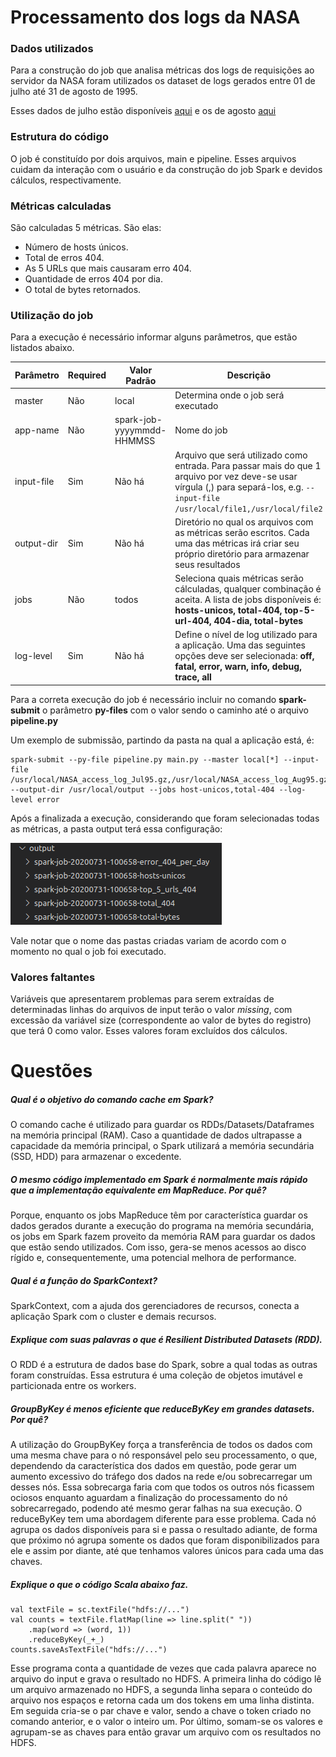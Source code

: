 # Processamento dos logs da NASA

### Dados utilizados
Para a construção do job que analisa métricas dos logs de requisições ao servidor da NASA foram utilizados os dataset de logs gerados entre 01 de julho até 31 de agosto de 1995.

Esses dados de julho estão disponíveis [aqui](https://www.google.com/url?sa=D&q=ftp://ita.ee.lbl.gov/traces/NASA_access_log_Jul95.gz&ust=1596294960000000&usg=AOvVaw27Uuv7PdbnLRcNck5mYi-3&hl=pt-BR&source=gmail "Julho") e os de agosto [aqui](https://www.google.com/url?sa=D&q=ftp://ita.ee.lbl.gov/traces/NASA_access_log_Aug95.gz&ust=1596294960000000&usg=AOvVaw1HbAEf4sa7B8tkNtPtFAiG&hl=pt-BR&source=gmail "Agosto")

### Estrutura do código
O job é constituído por dois arquivos, main e pipeline.  Esses arquivos cuidam da interação com o usuário e da construção do job Spark e devidos cálculos, respectivamente.

### Métricas calculadas
São calculadas 5 métricas. São elas:
- Número de hosts únicos.
- Total de erros 404.
- As 5 URLs que mais causaram erro 404.
- Quantidade de erros 404 por dia.
- O total de bytes retornados.

### Utilização do job
Para a execução é necessário informar alguns parâmetros, que estão listados abaixo. 

| Parâmetro |  Required | Valor Padrão | Descrição
| ------------- | ------------- | ------------- | ------------- |
| master  | Não | local | Determina onde o job será executado | 
| app-name  | Não | spark-job-yyyymmdd-HHMMSS  | Nome do job |
| input-file  |  Sim | Não há | Arquivo que será utilizado como entrada. Para passar mais do que 1 arquivo por vez deve-se usar vírgula (,) para separá-los, e.g. ```--input-file /usr/local/file1,/usr/local/file2```  |
| output-dir  | Sim | Não há  | Diretório no qual os arquivos com as métricas serão escritos. Cada uma das métricas irá criar seu próprio diretório para armazenar seus resultados |
| jobs  | Não | todos  | Seleciona quais métricas serão cálculadas, qualquer combinação é aceita. A lista de jobs disponíveis é:  **hosts-unicos, total-404, top-5-url-404, 404-dia, total-bytes**|
| log-level  | Sim | Não há  | Define o nível de log utilizado para a aplicação. Uma das seguintes opções deve ser selecionada: **off, fatal, error, warn, info, debug, trace, all** |

Para a correta execução do job é necessário incluir no comando **spark-submit** o parâmetro **py-files** com o valor sendo o caminho até o arquivo **pipeline.py**

Um exemplo de submissão, partindo da pasta na qual a aplicação está, é:
```
spark-submit --py-file pipeline.py main.py --master local[*] --input-file /usr/local/NASA_access_log_Jul95.gz,/usr/local/NASA_access_log_Aug95.gz --output-dir /usr/local/output --jobs host-unicos,total-404 --log-level error
```

Após a finalizada a execução, considerando que foram selecionadas todas as métricas, a pasta output terá essa configuração:

![Output directory](https://github.com/PedroMarFeliciano/NASA-logs/blob/master/images/output-dir.png)

Vale notar que o nome das pastas criadas variam de acordo com o momento no qual o job foi executado.

### Valores faltantes

Variáveis que apresentarem problemas para serem extraídas de determinadas linhas do arquivos de input terão o valor *missing*, com excessão da variável size (correspondente ao valor de bytes do registro) que terá 0 como valor. Esses valores foram excluídos dos cálculos.

# Questões

##### Qual é o objetivo do comando **cache** em Spark?
O comando cache é utilizado para guardar os RDDs/Datasets/Dataframes na memória principal (RAM). Caso a quantidade de dados ultrapasse a capacidade da memória principal, o Spark utilizará a memória secundária (SSD, HDD) para armazenar o excedente.

##### O mesmo código implementado em Spark é normalmente mais rápido que a implementação equivalente em MapReduce. Por quê?
Porque, enquanto os jobs MapReduce têm por característica guardar os dados gerados durante a execução do programa na memória secundária, os jobs em Spark fazem proveito da memória RAM para guardar os dados que estão sendo utilizados. Com isso, gera-se menos acessos ao disco rígido e, consequentemente, uma potencial melhora de performance. 

##### Qual é a função do **SparkContext**?
SparkContext, com a ajuda dos gerenciadores de recursos, conecta a aplicação Spark com o cluster e demais recursos.

##### Explique com suas palavras o que é Resilient Distributed Datasets (RDD).
O RDD é a estrutura de dados base do Spark, sobre a qual todas as outras foram construídas. Essa estrutura é uma coleção de objetos imutável e particionada entre os workers.

##### **GroupByKey** é menos eficiente que **reduceByKey** em grandes datasets. Por quê?
A utilização do GroupByKey força a transferência de todos os dados com uma mesma chave para o nó responsável pelo seu processamento, o que, dependendo da característica dos dados em questão, pode gerar um aumento excessivo do tráfego dos dados na rede e/ou sobrecarregar um desses nós. Essa sobrecarga faria com que todos os outros nós ficassem ociosos enquanto aguardam a finalização do processamento do nó sobrecarregado, podendo até mesmo gerar falhas na sua execução.
O reduceByKey tem uma abordagem diferente para esse problema. Cada nó agrupa os dados disponíveis para si e passa o resultado adiante, de forma que próximo nó agrupa somente os dados que foram disponibilizados para ele e assim por diante, até que tenhamos valores únicos para cada uma das chaves.

##### Explique o que o código Scala abaixo faz. 
```
val textFile = sc.textFile("hdfs://...")
val counts = textFile.flatMap(line => line.split(" "))
    .map(word => (word, 1))
    .reduceByKey(_+_)
counts.saveAsTextFile("hdfs://...")
```
Esse programa conta a quantidade de vezes que cada palavra aparece no arquivo do input e grava o resultado no HDFS. A primeira linha do código lê um arquivo armazenado no HDFS, a segunda linha separa o conteúdo do arquivo nos espaços e retorna cada um dos tokens em uma linha distinta. Em seguida cria-se o par chave e valor, sendo a chave o token criado no comando anterior, e o valor o inteiro um. Por último, somam-se os valores e agrupam-se as chaves para então gravar um arquivo com os resultados no HDFS.

